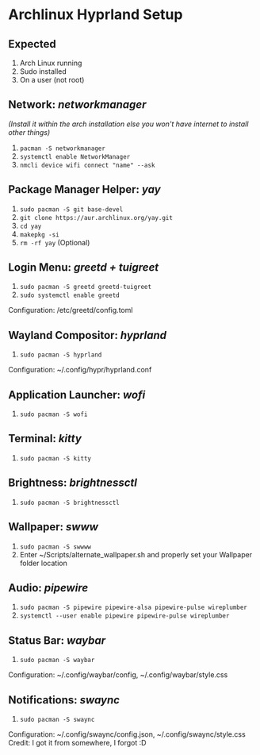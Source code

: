 # Archlinux Hyprland Setup


## Expected
1. Arch Linux running
3. Sudo installed
2. On a user (not root)


## Network: *networkmanager*
*(Install it within the arch installation else you won't have internet to install other things)*  
1. `pacman -S networkmanager`
2. `systemctl enable NetworkManager`
3. `nmcli device wifi connect "name" --ask`


## Package Manager Helper: *yay*
1. `sudo pacman -S git base-devel`
2. `git clone https://aur.archlinux.org/yay.git`
3. `cd yay`
4. `makepkg -si`
5. `rm -rf yay` (Optional)


## Login Menu: *greetd + tuigreet*
1. `sudo pacman -S greetd greetd-tuigreet`
2. `sudo systemctl enable greetd`

Configuration: /etc/greetd/config.toml


## Wayland Compositor: *hyprland*
1. `sudo pacman -S hyprland`

Configuration: ~/.config/hypr/hyprland.conf


## Application Launcher: *wofi*
1. `sudo pacman -S wofi`


## Terminal: *kitty*
1. `sudo pacman -S kitty`


## Brightness: *brightnessctl*
1. `sudo pacman -S brightnessctl`


## Wallpaper: *swww*
1. `sudo pacman -S swwww`
2. Enter ~/Scripts/alternate_wallpaper.sh and properly set your Wallpaper folder location


## Audio: *pipewire*
1. `sudo pacman -S pipewire pipewire-alsa pipewire-pulse wireplumber`
2. `systemctl --user enable pipewire pipewire-pulse wireplumber`


## Status Bar: *waybar*
1. `sudo pacman -S waybar`

Configuration: ~/.config/waybar/config, ~/.config/waybar/style.css


## Notifications: *swaync*
1. `sudo pacman -S swaync`

Configuration: ~/.config/swaync/config.json, ~/.config/swaync/style.css
Credit: I got it from somewhere, I forgot :D